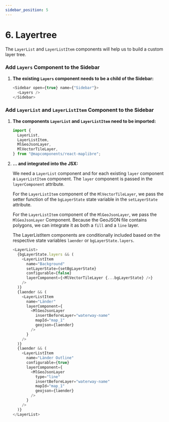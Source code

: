 ```yaml
---
sidebar_position: 5
---
```


# 6. Layertree

The `LayerList` and `LayerListItem` components will help us to build a custom layer tree.

### Add `Layers` Component to the Sidebar

1. **The existing `Layers` component needs to be a child of the Sidebar:**

   ```javascript
   <Sidebar open={true} name={"Sidebar"}>
     <Layers />
   </Sidebar>
   ```

### Add `LayerList` and `LayerListItem` Component to the Sidebar

1. **The components `LayerList` and `LayerListItem` need to be imported:**

   ```javascript
   import {
     LayerList,
     LayerListItem,
     MlGeoJsonLayer,
     MlVectorTileLayer,
   } from "@mapcomponents/react-maplibre";
   ```

2. **... and integrated into the JSX:**

   We need a `LayerList` component and for each existing `layer` component a `LayerListItem` component.
   The `layer` component is passed in the `layerComponent` attribute.

   For the `LayerListItem` component of the `MlVectorTileLayer`, we pass the setter function of the `bgLayerState` state variable in the `setLayerState` attribute.

   For the `LayerListItem` component of the `MlGeoJsonLayer`, we pass the `MlGeoJsonLayer` Component.
   Because the GeoJSON file contains polygons, we can integrate it as both a `fill` and a `line` layer.

   The LayerListItem components are conditionally included based on the respective state variables `laender` or `bgLayerState.layers`.

   ```javascript
   <LayerList>
     {bgLayerState.layers && (
       <LayerListItem
         name="Background"
         setLayerState={setBgLayerState}
         configurable={false}
         layerComponent={<MlVectorTileLayer {...bgLayerState} />}
       />
     )}
     {laender && (
       <LayerListItem
         name="Länder"
         layerComponent={
           <MlGeoJsonLayer
             insertBeforeLayer="waterway-name"
             mapId="map_1"
             geojson={laender}
           />
         }
       />
     )}
     {laender && (
       <LayerListItem
         name="Länder Outline"
         configurable={true}
         layerComponent={
           <MlGeoJsonLayer
             type="line"
             insertBeforeLayer="waterway-name"
             mapId="map_1"
             geojson={laender}
           />
         }
       />
     )}
   </LayerList>
   ```
